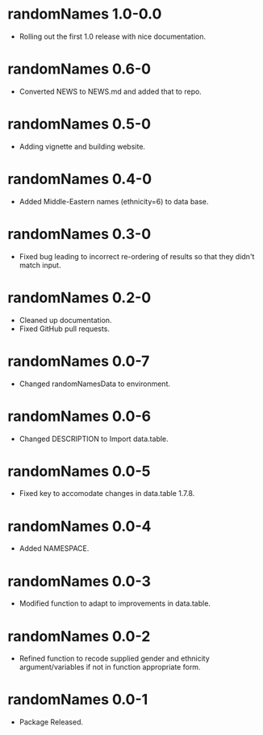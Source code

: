 # randomNames 1.0-0.0

* Rolling out the first 1.0 release with nice documentation.

# randomNames 0.6-0

* Converted NEWS to NEWS.md and added that to repo.

# randomNames 0.5-0

* Adding vignette and building website.

# randomNames 0.4-0

* Added Middle-Eastern names (ethnicity=6) to data base.

# randomNames 0.3-0

* Fixed bug leading to incorrect re-ordering of results so that they didn't match input.

# randomNames 0.2-0

* Cleaned up documentation.
* Fixed GitHub pull requests.

# randomNames 0.0-7

* Changed randomNamesData to environment.

# randomNames 0.0-6

* Changed DESCRIPTION to Import data.table.

# randomNames 0.0-5

* Fixed key to accomodate changes in data.table 1.7.8.

# randomNames 0.0-4

* Added NAMESPACE.

# randomNames 0.0-3

* Modified function to adapt to improvements in data.table.

# randomNames 0.0-2

* Refined function to recode supplied gender and ethnicity argument/variables if not in function appropriate form.

# randomNames 0.0-1

* Package Released.
